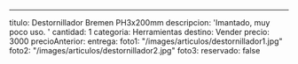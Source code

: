 ---
titulo: Destornillador Bremen PH3x200mm
descripcion: 'Imantado, muy poco uso. '
cantidad: 1
categoria: Herramientas
destino: Vender
precio: 3000
precioAnterior: 
entrega: 
foto1: "/images/articulos/destornillador1.jpg"
foto2: "/images/articulos/destornillador2.jpg"
foto3: 
reservado: false
